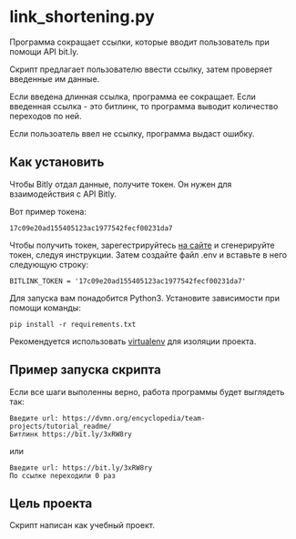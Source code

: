 # link_shortening.py
Программа сокращает ссылки, которые вводит пользователь при помощи API bit.ly. 

Скрипт предлагает пользователю ввести ссылку, затем проверяет введенные им данные. 

Если введена длинная ссылка, программа ее сокращает. Если введенная ссылка - это битлинк, то программа выводит количество переходов по ней.

Если пользоатель ввел не ссылку, программа выдаст ошибку.

## Как установить
Чтобы Bitly отдал данные, получите токен. Он нужен для взаимодействия с API Bitly.

Вот пример токена: 

    17c09e20ad155405123ac1977542fecf00231da7
        
Чтобы получить токен, зарегестрируйтесь [на сайте](https://bitly.com/a/sign_in?rd=/a/oauth_apps) и сгенерируйте токен, следуя инструкции.
Затем создайте файл .env и вставьте в него следующую строку:

    BITLINK_TOKEN = '17c09e20ad155405123ac1977542fecf00231da7'


Для запуска вам понадобится Python3. Установите зависимости при помощи команды:

    pip install -r requirements.txt
    
Рекомендуется использовать [virtualenv](https://pypi.org/project/virtualenv/) для изоляции проекта.
## Пример запуска скрипта
Если все шаги выполенны верно, работа программы будет выглядеть так:

    Введите url: https://dvmn.org/encyclopedia/team-projects/tutorial_readme/
    Битлинк https://bit.ly/3xRW8ry
       
или

    Введите url: https://bit.ly/3xRW8ry
    По ссылке переходили 0 раз 
       
## Цель проекта
Скрипт написан как учебный проект.

